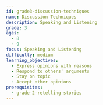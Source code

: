 ```yaml
---
id: grade3-discussion-techniques
name: Discussion Techniques
description: Speaking and Listening
grade: 3
ages:
  - 8
  - 9
focus: Speaking and Listening
difficulty: medium
learning_objectives:
  - Express opinions with reasons
  - Respond to others' arguments
  - Stay on topic
  - Accept other opinions
prerequisites:
  - grade-2-retelling-stories
---
```


